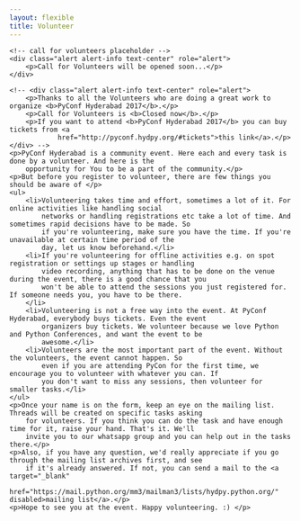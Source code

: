 ```yaml
---
layout: flexible
title: Volunteer
---
```


<div>

    <!-- call for volunteers placeholder -->
    <div class="alert alert-info text-center" role="alert">
        <p>Call for Volunteers will be opened soon...</p>
    </div>

    <!-- <div class="alert alert-info text-center" role="alert">
        <p>Thanks to all the Volunteers who are doing a great work to organize <b>PyConf Hyderabad 2017</b>.</p>
        <p>Call for Volunteers is <b>Closed now</b>.</p>
        <p>If you want to attend <b>PyConf Hyderabad 2017</b> you can buy tickets from <a
                href="http://pyconf.hydpy.org/#tickets">this link</a>.</p>
    </div> -->
    <p>PyConf Hyderabad is a community event. Here each and every task is done by a volunteer. And here is the
        opportunity for You to be a part of the community.</p>
    <p>But before you register to volunteer, there are few things you should be aware of </p>
    <ul>
        <li>Volunteering takes time and effort, sometimes a lot of it. For online activities like handling social
            networks or handling registrations etc take a lot of time. And sometimes rapid decisions have to be made. So
            if you're volunteering, make sure you have the time. If you're unavailable at certain time period of the
            day, let us know beforehand.</li>
        <li>If you're volunteering for offline activities e.g. on spot registration or settings up stages or handling
            video recording, anything that has to be done on the venue during the event, there is a good chance that you
            won't be able to attend the sessions you just registered for. If someone needs you, you have to be there.
        </li>
        <li>Volunteering is not a free way into the event. At PyConf Hyderabad, everybody buys tickets. Even the event
            organizers buy tickets. We volunteer because we love Python and Python Conferences, and want the event to be
            awesome.</li>
        <li>Volunteers are the most important part of the event. Without the volunteers, the event cannot happen. So
            even if you are attending PyCon for the first time, we encourage you to volunteer with whatever you can. If
            you don't want to miss any sessions, then volunteer for smaller tasks.</li>
    </ul>
    <p>Once your name is on the form, keep an eye on the mailing list. Threads will be created on specific tasks asking
        for volunteers. If you think you can do the task and have enough time for it, raise your hand. That's it. We'll
        invite you to our whatsapp group and you can help out in the tasks there.</p>
    <p>Also, if you have any question, we'd really appreciate if you go through the mailing list archives first, and see
        if it's already answered. If not, you can send a mail to the <a target="_blank"
            href="https://mail.python.org/mm3/mailman3/lists/hydpy.python.org/" disabled>mailing list</a>.</p>
    <p>Hope to see you at the event. Happy volunteering. :) </p>
</div>